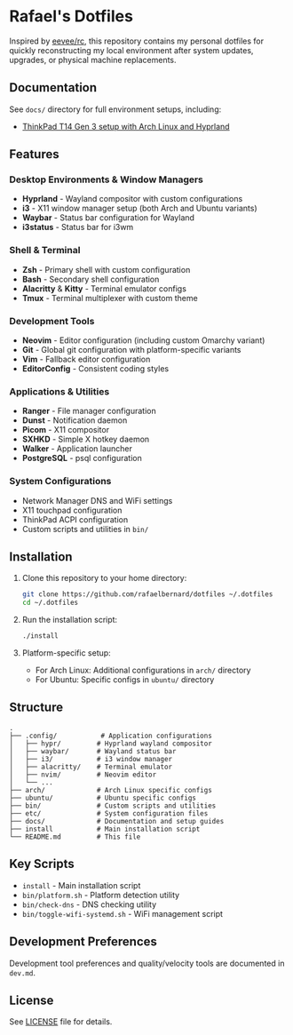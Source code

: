 # Rafael's Dotfiles

Inspired by [eevee/rc](https://github.com/eevee/rc), this repository contains my personal dotfiles for quickly reconstructing my local environment after system updates, upgrades, or physical machine replacements.

## Documentation

See `docs/` directory for full environment setups, including:
- [ThinkPad T14 Gen 3 setup with Arch Linux and Hyprland](./docs/thinkpad-14ps-arch-and-hypr.md)

## Features

### Desktop Environments & Window Managers
- **Hyprland** - Wayland compositor with custom configurations
- **i3** - X11 window manager setup (both Arch and Ubuntu variants)
- **Waybar** - Status bar configuration for Wayland
- **i3status** - Status bar for i3wm

### Shell & Terminal
- **Zsh** - Primary shell with custom configuration
- **Bash** - Secondary shell configuration  
- **Alacritty** & **Kitty** - Terminal emulator configs
- **Tmux** - Terminal multiplexer with custom theme

### Development Tools
- **Neovim** - Editor configuration (including custom Omarchy variant)
- **Git** - Global git configuration with platform-specific variants
- **Vim** - Fallback editor configuration
- **EditorConfig** - Consistent coding styles

### Applications & Utilities
- **Ranger** - File manager configuration
- **Dunst** - Notification daemon
- **Picom** - X11 compositor
- **SXHKD** - Simple X hotkey daemon
- **Walker** - Application launcher
- **PostgreSQL** - psql configuration

### System Configurations
- Network Manager DNS and WiFi settings
- X11 touchpad configuration
- ThinkPad ACPI configuration
- Custom scripts and utilities in `bin/`

## Installation

1. Clone this repository to your home directory:
   ```bash
   git clone https://github.com/rafaelbernard/dotfiles ~/.dotfiles
   cd ~/.dotfiles
   ```

2. Run the installation script:
   ```bash
   ./install
   ```

3. Platform-specific setup:
   - For Arch Linux: Additional configurations in `arch/` directory
   - For Ubuntu: Specific configs in `ubuntu/` directory

## Structure

```
.
├── .config/           # Application configurations
│   ├── hypr/         # Hyprland wayland compositor
│   ├── waybar/       # Wayland status bar
│   ├── i3/           # i3 window manager
│   ├── alacritty/    # Terminal emulator
│   ├── nvim/         # Neovim editor
│   └── ...
├── arch/             # Arch Linux specific configs
├── ubuntu/           # Ubuntu specific configs
├── bin/              # Custom scripts and utilities
├── etc/              # System configuration files
├── docs/             # Documentation and setup guides
├── install           # Main installation script
└── README.md         # This file
```

## Key Scripts

- `install` - Main installation script
- `bin/platform.sh` - Platform detection utility
- `bin/check-dns` - DNS checking utility
- `bin/toggle-wifi-systemd.sh` - WiFi management script

## Development Preferences

Development tool preferences and quality/velocity tools are documented in `dev.md`.

## License

See [LICENSE](LICENSE) file for details.
